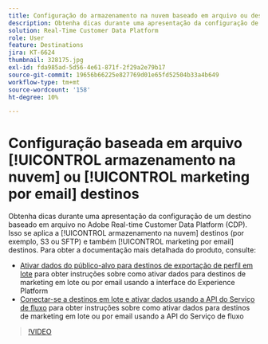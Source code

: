 ```yaml
---
title: Configuração do armazenamento na nuvem baseado em arquivo ou destinos de marketing por email
description: Obtenha dicas durante uma apresentação da configuração de um destino baseado em arquivo no Adobe Real-Time CDP. Isso se aplica aos destinos de armazenamento na nuvem (por exemplo, S3 ou SFTP) e também aos destinos de marketing por email.
solution: Real-Time Customer Data Platform
role: User
feature: Destinations
jira: KT-6624
thumbnail: 328175.jpg
exl-id: fda985ad-5d56-4e61-871f-2f29a2e79b17
source-git-commit: 19656b66225e827769d01e65fd52504b33a4b649
workflow-type: tm+mt
source-wordcount: '158'
ht-degree: 10%

---
```


# Configuração baseada em arquivo [!UICONTROL armazenamento na nuvem] ou [!UICONTROL marketing por email] destinos

Obtenha dicas durante uma apresentação da configuração de um destino baseado em arquivo no Adobe Real-time Customer Data Platform (CDP). Isso se aplica a [!UICONTROL armazenamento na nuvem] destinos (por exemplo, S3 ou SFTP) e também [!UICONTROL marketing por email] destinos. Para obter a documentação mais detalhada do produto, consulte:

* [Ativar dados do público-alvo para destinos de exportação de perfil em lote](https://experienceleague.adobe.com/docs/experience-platform/destinations/ui/activate/activate-batch-profile-destinations.html) para obter instruções sobre como ativar dados para destinos de marketing em lote ou por email usando a interface do Experience Platform
* [Conectar-se a destinos em lote e ativar dados usando a API do Serviço de fluxo](https://experienceleague.adobe.com/docs/experience-platform/destinations/api/connect-activate-batch-destinations.html) para obter instruções sobre como ativar dados para destinos de marketing em lote ou por email usando a API do Serviço de fluxo

>[!VIDEO](https://video.tv.adobe.com/v/328175/?quality=12&learn=on)
